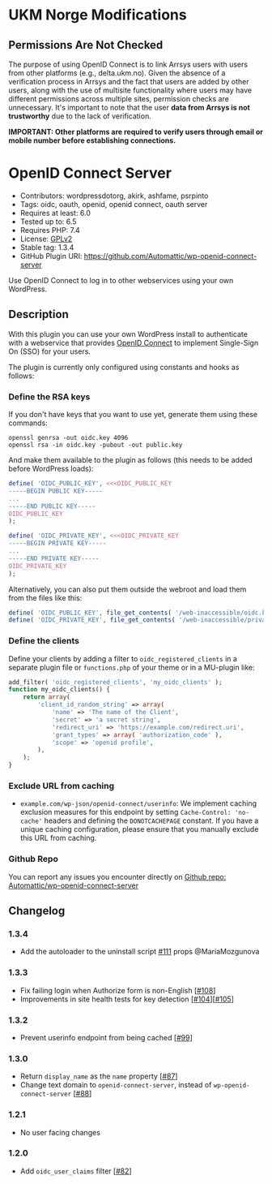 # UKM Norge Modifications

## Permissions Are Not Checked

The purpose of using OpenID Connect is to link Arrsys users with users from other platforms (e.g., delta.ukm.no). Given the absence of a verification process in Arrsys and the fact that users are added by other users, along with the use of multisite functionality where users may have different permissions across multiple sites, permission checks are unnecessary. It's important to note that the user __data from Arrsys is not trustworthy__ due to the lack of verification. 

__IMPORTANT: Other platforms are required to verify users through email or mobile number before establishing connections.__



# OpenID Connect Server

- Contributors: wordpressdotorg, akirk, ashfame, psrpinto
- Tags: oidc, oauth, openid, openid connect, oauth server
- Requires at least: 6.0
- Tested up to: 6.5
- Requires PHP: 7.4
- License: [GPLv2](http://www.gnu.org/licenses/gpl-2.0.html)
- Stable tag: 1.3.4
- GitHub Plugin URI: https://github.com/Automattic/wp-openid-connect-server

Use OpenID Connect to log in to other webservices using your own WordPress.

## Description

With this plugin you can use your own WordPress install to authenticate with a webservice that provides [OpenID Connect](https://openid.net/connect/) to implement Single-Sign On (SSO) for your users.

The plugin is currently only configured using constants and hooks as follows:

### Define the RSA keys

If you don't have keys that you want to use yet, generate them using these commands:
~~~console
openssl genrsa -out oidc.key 4096
openssl rsa -in oidc.key -pubout -out public.key
~~~

And make them available to the plugin as follows (this needs to be added before WordPress loads):

~~~php
define( 'OIDC_PUBLIC_KEY', <<<OIDC_PUBLIC_KEY
-----BEGIN PUBLIC KEY-----
...
-----END PUBLIC KEY-----
OIDC_PUBLIC_KEY
);

define( 'OIDC_PRIVATE_KEY', <<<OIDC_PRIVATE_KEY
-----BEGIN PRIVATE KEY-----
...
-----END PRIVATE KEY-----
OIDC_PRIVATE_KEY
);
~~~
Alternatively, you can also put them outside the webroot and load them from the files like this:
~~~php
define( 'OIDC_PUBLIC_KEY', file_get_contents( '/web-inaccessible/oidc.key' ) );
define( 'OIDC_PRIVATE_KEY', file_get_contents( '/web-inaccessible/private.key' ) );
~~~

### Define the clients

Define your clients by adding a filter to `oidc_registered_clients` in a separate plugin file or `functions.php` of your theme or in a MU-plugin like:
~~~php
add_filter( 'oidc_registered_clients', 'my_oidc_clients' );
function my_oidc_clients() {
	return array(
		'client_id_random_string' => array(
			'name' => 'The name of the Client',
			'secret' => 'a secret string',
			'redirect_uri' => 'https://example.com/redirect.uri',
			'grant_types' => array( 'authorization_code' ),
			'scope' => 'openid profile',
		),
	);
}
~~~

### Exclude URL from caching

- `example.com/wp-json/openid-connect/userinfo`: We implement caching exclusion measures for this endpoint by setting `Cache-Control: 'no-cache'` headers and defining the `DONOTCACHEPAGE` constant. If you have a unique caching configuration, please ensure that you manually exclude this URL from caching.

### Github Repo
You can report any issues you encounter directly on [Github repo: Automattic/wp-openid-connect-server](https://github.com/Automattic/wp-openid-connect-server)

## Changelog

### 1.3.4
- Add the autoloader to the uninstall script [#111](https://github.com/Automattic/wp-openid-connect-server/pull/111) props @MariaMozgunova

### 1.3.3

- Fix failing login when Authorize form is non-English [[#108](https://github.com/Automattic/wp-openid-connect-server/pull/108)]
- Improvements in site health tests for key detection [[#104](https://github.com/Automattic/wp-openid-connect-server/pull/104)][[#105](https://github.com/Automattic/wp-openid-connect-server/pull/105)]

### 1.3.2

- Prevent userinfo endpoint from being cached [[#99](https://github.com/Automattic/wp-openid-connect-server/pull/99)]

### 1.3.0

- Return `display_name` as the `name` property [[#87](https://github.com/Automattic/wp-openid-connect-server/pull/87)]
- Change text domain to `openid-connect-server`, instead of `wp-openid-connect-server` [[#88](https://github.com/Automattic/wp-openid-connect-server/pull/88)]

### 1.2.1

- No user facing changes

### 1.2.0

- Add `oidc_user_claims` filter [[#82](https://github.com/Automattic/wp-openid-connect-server/pull/82)]
